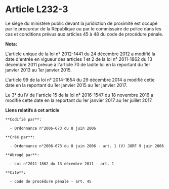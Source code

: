 # Article L232-3

Le siège du ministère public devant la juridiction de proximité est occupé par le procureur de la République ou par le
commissaire de police dans les cas et conditions prévus aux articles 45 à 48 du code de procédure pénale.

**Nota:**

L'article unique de la loi n° 2012-1441 du 24 décembre 2012 a modifié la date d'entrée en vigueur des articles 1 et 2 de la
loi n° 2011-1862 du 13 décembre 2011 prévue à l'article 70 de ladite loi en la reportant du 1er janvier 2013 au 1er janvier
2015.

L'article 99 de la loi n° 2014-1654 du 29 décembre 2014 a modifié cette date en la reportant du 1er janvier 2015 au 1er
janvier 2017.

Le 3° du IV de l'article 15 de la loi n° 2016-1547 du 18 novembre 2016 a  modifié cette date en la reportant du 1er janvier
2017 au 1er juillet  2017.

**Liens relatifs à cet article**

	**Codifié par**:

	  - Ordonnance n°2006-673 du 8 juin 2006

	**Créé par**:

	  - Ordonnance n°2006-673 du 8 juin 2006 - art. 1 (V) JORF 9 juin 2006

	**Abrogé par**:

	  - Loi n°2011-1862 du 13 décembre 2011 - art. 1

	**Cite**:

	  - Code de procédure pénale - art. 45
